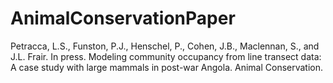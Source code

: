 # AnimalConservationPaper
Petracca, L.S., Funston, P.J., Henschel, P., Cohen, J.B., Maclennan, S., and J.L. Frair. In press. Modeling community occupancy from line transect data: A case study with large mammals in post-war Angola. Animal Conservation. 
